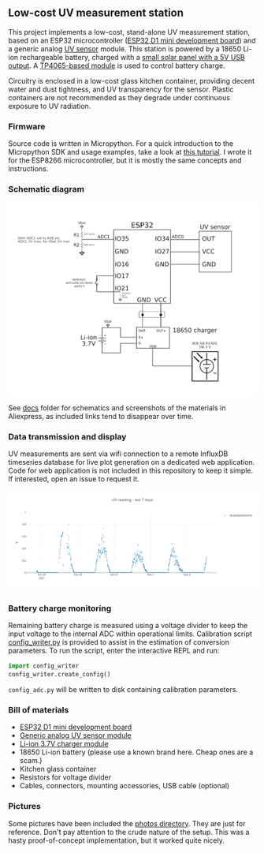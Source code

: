 ## Low-cost UV measurement station
This project implements a low-cost, stand-alone UV measurement station, based on an ESP32 microcontroller ([ESP32 D1 mini development board](https://www.aliexpress.com/item/4000650306925.html)) and a generic
analog [UV sensor](https://www.aliexpress.com/item/4000086056238.html) module. This station is powered by a 18650 Li-ion rechargeable battery, charged with a [small solar panel with a 5V USB output](https://www.aliexpress.com/item/1005001525456183.html). A [TP4065-based module](https://www.aliexpress.com/item/4000003923213.html) is used to control battery charge.  

Circuitry is enclosed in a low-cost glass kitchen container, providing decent water and dust tightness, and UV transparency for the sensor. Plastic containers are not recommended as they degrade under continuous exposure to UV radiation.   

### Firmware
Source code is written in Micropython. For a quick introduction to the Micropython SDK and usage examples, take a look at [this tutorial](https://github.com/bandaangosta/tutorial-wemos-esp8266). I wrote it for the ESP8266 microcontroller, but it is mostly the same concepts and instructions.

### Schematic diagram
![schematic diagram](docs/uv_sensor.png)

See [docs](docs/) folder for schematics and screenshots of the materials in Aliexpress, as included links tend to disappear over time.

### Data transmission and display
UV measurements are sent via wifi connection to a remote InfluxDB timeseries database for live plot generation on a dedicated web application. Code for web application is not included in this repository to keep it simple. If interested, open an issue to request it.

![7 day plot of uv readings](docs/newplot.png)

### Battery charge monitoring

Remaining battery charge is measured using a voltage divider to keep the input voltage to the internal ADC within operational limits. Calibration script [config_writer.py](src/station_uv/config_writer.py) is provided to assist in the estimation of conversion parameters. To run the script, enter the interactive REPL and run:

```python
import config_writer
config_writer.create_config()
```

`config_adc.py` will be written to disk containing calibration parameters.

### Bill of materials

* [ESP32 D1 mini development board](https://www.aliexpress.com/item/4000650306925.html) 
* [Generic analog UV sensor module](https://www.aliexpress.com/item/4000086056238.html) 
* [Li-ion 3.7V charger module](https://www.aliexpress.com/item/4000003923213.html) 
* 18650 Li-ion battery (please use a known brand here. Cheap ones are a scam.) 
* Kitchen glass container 
* Resistors for voltage divider
* Cables, connectors, mounting accessories, USB cable (optional)

### Pictures

Some pictures have been included the [photos directory](docs/photos/). They are just for reference. Don't pay attention to the crude nature of the setup. This was a hasty proof-of-concept implementation, but it worked quite nicely. 
